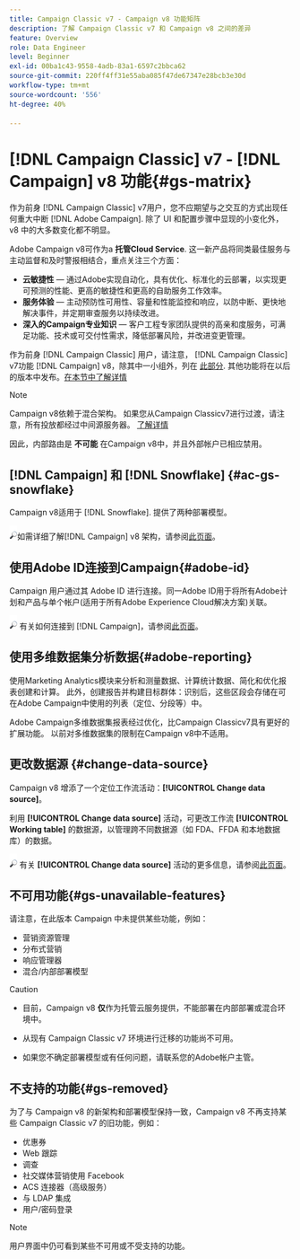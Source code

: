 ```yaml
---
title: Campaign Classic v7 - Campaign v8 功能矩阵
description: 了解 Campaign Classic v7 和 Campaign v8 之间的差异
feature: Overview
role: Data Engineer
level: Beginner
exl-id: 00ba1c43-9558-4adb-83a1-6597c2bbca62
source-git-commit: 220ff4ff31e55aba085f47de67347e28bcb3e30d
workflow-type: tm+mt
source-wordcount: '556'
ht-degree: 40%

---
```


# [!DNL Campaign Classic] v7 - [!DNL Campaign] v8 功能{#gs-matrix}

作为前身 [!DNL Campaign Classic] v7用户，您不应期望与之交互的方式出现任何重大中断 [!DNL Adobe Campaign]. 除了 UI 和配置步骤中显现的小变化外，v8 中的大多数变化都不明显。

Adobe Campaign v8可作为a **托管Cloud Service**. 这一新产品将同类最佳服务与主动监督和及时警报相结合，重点关注三个方面：

* **云敏捷性**  — 通过Adobe实现自动化，具有优化、标准化的云部署，以实现更可预测的性能、更高的敏捷性和更高的自助服务工作效率。
* **服务体验**  — 主动预防性可用性、容量和性能监控和响应，以防中断、更快地解决事件，并定期审查服务以持续改进。
* **深入的Campaign专业知识**  — 客户工程专家团队提供的高亲和度服务，可满足功能、技术或可交付性需求，降低部署风险，并改进变更管理。

作为前身 [!DNL Campaign Classic] 用户，请注意， [!DNL Campaign Classic] v7功能 [!DNL Campaign] v8，除其中一小组外，列在 [此部分](#gs-removed). 其他功能将在以后的版本中发布。[在本节中了解详情](#gs-unavailable-features)

>[!NOTE]
>
> Campaign v8依赖于混合架构。 如果您从Campaign Classicv7进行过渡，请注意，所有投放都经过中间源服务器。 [了解详情](../architecture/architecture.md)
>
> 因此，内部路由是 **不可能** 在Campaign v8中，并且外部帐户已相应禁用。


## [!DNL Campaign] 和 [!DNL Snowflake] {#ac-gs-snowflake}

Campaign v8适用于 [!DNL Snowflake]. 提供了两种部署模型。

![](../assets/do-not-localize/glass.png)如需详细了解[!DNL Campaign] v8 架构，请参阅[此页面](../architecture/architecture.md)。


## 使用Adobe ID连接到Campaign{#adobe-id}

Campaign 用户通过其 Adobe ID 进行连接。同一Adobe ID用于将所有Adobe计划和产品与单个帐户(适用于所有Adobe Experience Cloud解决方案)关联。

![](../assets/do-not-localize/glass.png) 有关如何连接到 [!DNL Campaign]，请参阅[此页面](connect.md)。

## 使用多维数据集分析数据{#adobe-reporting}

使用Marketing Analytics模块来分析和测量数据、计算统计数据、简化和优化报表创建和计算。 此外，创建报告并构建目标群体：识别后，这些区段会存储在可在Adobe Campaign中使用的列表（定位、分段等）中。

Adobe Campaign多维数据集报表经过优化，比Campaign Classicv7具有更好的扩展功能。 以前对多维数据集的限制在Campaign v8中不适用。

## 更改数据源 {#change-data-source}

Campaign v8 增添了一个定位工作流活动：**[!UICONTROL Change data source]**。

利用 **[!UICONTROL Change data source]** 活动，可更改工作流 **[!UICONTROL Working table]** 的数据源，以管理跨不同数据源（如 FDA、FFDA 和本地数据库）的数据。

![](../assets/do-not-localize/glass.png) 有关 **[!UICONTROL Change data source]** 活动的更多信息，请参阅[此页面](../config/workflows.md#change-data-source-activity)。

## 不可用功能{#gs-unavailable-features}

请注意，在此版本 Campaign 中未提供某些功能，例如：

* 营销资源管理
* 分布式营销
* 响应管理器
* 混合/内部部署模型

>[!CAUTION]
>
>* 目前，Campaign v8 **仅**&#x200B;作为托管云服务提供，不能部署在内部部署或混合环境中。
>
>* 从现有 Campaign Classic v7 环境进行迁移的功能尚不可用。
>
>* 如果您不确定部署模型或有任何问题，请联系您的Adobe帐户主管。


## 不支持的功能{#gs-removed}

为了与 Campaign v8 的新架构和部署模型保持一致，Campaign v8 不再支持某些 Campaign Classic v7 的旧功能，例如：

* 优惠券
* Web 跟踪
* 调查
* 社交媒体营销使用 Facebook
* ACS 连接器（高级服务）
* 与 LDAP 集成
* 用户/密码登录

>[!NOTE]
>
>用户界面中仍可看到某些不可用或不受支持的功能。
